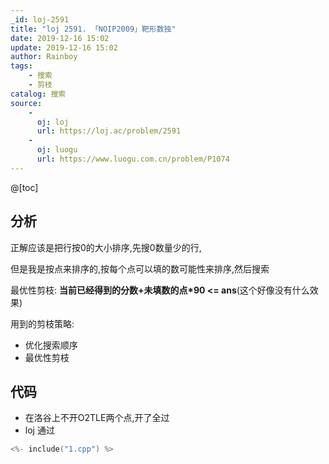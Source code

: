```yaml
---
_id: loj-2591
title: "loj 2591. 「NOIP2009」靶形数独"
date: 2019-12-16 15:02
update: 2019-12-16 15:02
author: Rainboy
tags:
    - 搜索
    - 剪枝
catalog: 搜索
source: 
    - 
      oj: loj
      url: https://loj.ac/problem/2591
    - 
      oj: luogu
      url: https://www.luogu.com.cn/problem/P1074
---
```



@[toc]

## 分析

正解应该是把行按0的大小排序,先搜0数量少的行,

但是我是按点来排序的,按每个点可以填的数可能性来排序,然后搜索

最优性剪枝: **当前已经得到的分数+未填数的点*90 <= ans**(这个好像没有什么效果)

用到的剪枝策略:

- 优化搜索顺序
- 最优性剪枝
 


## 代码

- 在洛谷上不开O2TLE两个点,开了全过
- loj 通过

```c
<%- include("1.cpp") %>
```

